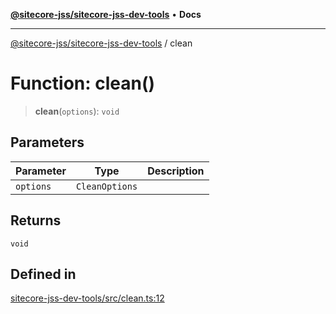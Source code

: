 [**@sitecore-jss/sitecore-jss-dev-tools**](../README.md) • **Docs**

***

[@sitecore-jss/sitecore-jss-dev-tools](../README.md) / clean

# Function: clean()

> **clean**(`options`): `void`

## Parameters

| Parameter | Type | Description |
| ------ | ------ | ------ |
| `options` | `CleanOptions` |  |

## Returns

`void`

## Defined in

[sitecore-jss-dev-tools/src/clean.ts:12](https://github.com/Sitecore/jss/blob/fe1d78ae02ea5d97f1dff80e45e93416079d4dc7/packages/sitecore-jss-dev-tools/src/clean.ts#L12)
